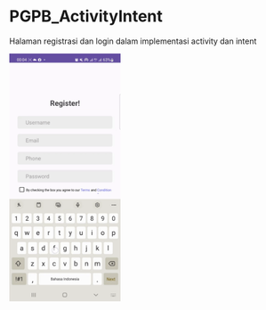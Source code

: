﻿# PGPB_ActivityIntent

Halaman registrasi dan login dalam implementasi activity dan intent


<img src="ilustrasi (2).gif" width="200">

